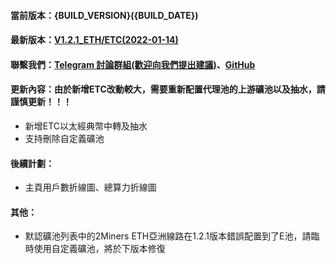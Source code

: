 #### 當前版本：{BUILD_VERSION}({BUILD_DATE})
#### 最新版本：[V1.2.1_ETH/ETC(2022-01-14)](https://github.com/GoMinerProxy/GoMinerProxy/releases/tag/1.2.1)
#### 聯繫我們：[Telegram 討論群組(歡迎向我們提出建議)](https://t.me/+afVqEXnxtQAyNWNh)、[GitHub](https://github.com/GoMinerProxy/GoMinerProxy) 
#### 更新內容：由於新增ETC改動較大，需要重新配置代理池的上游礦池以及抽水，請謹慎更新！！！
- 新增ETC以太經典幣中轉及抽水
- 支持刪除自定義礦池
#### 後續計劃：
- 主頁用戶數折線圖、總算力折線圖
#### 其他：
- 默認礦池列表中的2Miners ETH亞洲線路在1.2.1版本錯誤配置到了E池，請臨時使用自定義礦池，將於下版本修復
